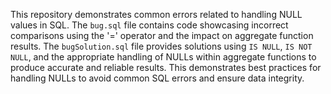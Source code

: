 This repository demonstrates common errors related to handling NULL values in SQL.  The `bug.sql` file contains code showcasing incorrect comparisons using the '=' operator and the impact on aggregate function results. The `bugSolution.sql` file provides solutions using `IS NULL`, `IS NOT NULL`, and the appropriate handling of NULLs within aggregate functions to produce accurate and reliable results. This demonstrates best practices for handling NULLs to avoid common SQL errors and ensure data integrity.